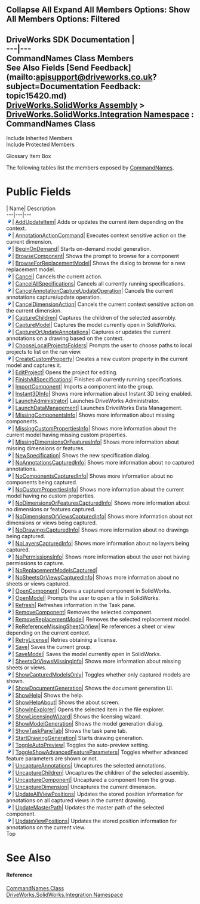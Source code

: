 Collapse All Expand All Members Options: Show All  Members Options: Filtered   
---  
DriveWorks SDK Documentation  |   
---|---  
CommandNames Class Members   
See Also Fields [Send Feedback](mailto:apisupport@driveworks.co.uk?subject=Documentation Feedback: topic15420.md)  
[DriveWorks.SolidWorks Assembly](topic13342.md) > [DriveWorks.SolidWorks.Integration Namespace](topic15418.md) : CommandNames Class  
---  
  
Include Inherited Members    
Include Protected Members  


Glossary Item Box

The following tables list the members exposed by [CommandNames](topic15420.md).

# Public Fields

| Name| Description  
---|---|---  
![Public Field](dotnetimages/publicField.gif)| [AddUpdateItem](topic15426.md)| Adds or updates the current item depending on the context.   
![Public Field](dotnetimages/publicField.gif)| [AnnotationActionCommand](topic15427.md)| Executes context sensitive action on the current dimension.   
![Public Field](dotnetimages/publicField.gif)| [BeginOnDemand](topic15428.md)| Starts on-demand model generation.   
![Public Field](dotnetimages/publicField.gif)| [BrowseComponent](topic15429.md)| Shows the prompt to browse for a component   
![Public Field](dotnetimages/publicField.gif)| [BrowseForReplacementModel](topic15430.md)| Shows the dialog to browse for a new replacement model.   
![Public Field](dotnetimages/publicField.gif)| [Cancel](topic15431.md)| Cancels the current action.   
![Public Field](dotnetimages/publicField.gif)| [CancelAllSpecifications](topic15432.md)| Cancels all currently running specifications.   
![Public Field](dotnetimages/publicField.gif)| [CancelAnnotationCaptureUpdateOperation](topic15433.md)| Cancels the current annotations capture/update operation.   
![Public Field](dotnetimages/publicField.gif)| [CancelDimensionAction](topic15434.md)| Cancels the current context sensitive action on the current dimension.   
![Public Field](dotnetimages/publicField.gif)| [CaptureChildren](topic15435.md)| Captures the children of the selected assembly.   
![Public Field](dotnetimages/publicField.gif)| [CaptureModel](topic15436.md)| Captures the model currently open in SolidWorks.   
![Public Field](dotnetimages/publicField.gif)| [CaptureOrUpdateAnnotations](topic15437.md)| Captures or updates the current annotations on a drawing based on the context.   
![Public Field](dotnetimages/publicField.gif)| [ChooseLocalProjectsFolders](topic15438.md)| Prompts the user to choose paths to local projects to list on the run view.   
![Public Field](dotnetimages/publicField.gif)| [CreateCustomProperty](topic15439.md)| Creates a new custom property in the current model and captures it.   
![Public Field](dotnetimages/publicField.gif)| [EditProject](topic15440.md)| Opens the project for editing.   
![Public Field](dotnetimages/publicField.gif)| [FinishAllSpecifications](topic15441.md)| Finishes all currently running specifications.   
![Public Field](dotnetimages/publicField.gif)| [ImportComponent](topic15442.md)| Imports a component into the group.   
![Public Field](dotnetimages/publicField.gif)| [Instant3DInfo](topic15443.md)| Shows more information about Instant 3D being enabled.   
![Public Field](dotnetimages/publicField.gif)| [LaunchAdministrator](topic15444.md)| Launches DriveWorks Administrator.   
![Public Field](dotnetimages/publicField.gif)| [LaunchDataManagement](topic15445.md)| Launches DriveWorks Data Management.   
![Public Field](dotnetimages/publicField.gif)| [MissingComponentsInfo](topic15446.md)| Shows more information about missing components.   
![Public Field](dotnetimages/publicField.gif)| [MissingCustomPropertiesInfo](topic15447.md)| Shows more information about the current model having missing custom properties.   
![Public Field](dotnetimages/publicField.gif)| [MissingDimensionsOrFeaturesInfo](topic15448.md)| Shows more information about missing dimensions or features.   
![Public Field](dotnetimages/publicField.gif)| [NewSpecification](topic15449.md)| Shows the new specification dialog.   
![Public Field](dotnetimages/publicField.gif)| [NoAnnotationsCapturedInfo](topic15450.md)| Shows more information about no captured annotations.   
![Public Field](dotnetimages/publicField.gif)| [NoComponentsCapturedInfo](topic15451.md)| Shows more information about no components being captured.   
![Public Field](dotnetimages/publicField.gif)| [NoCustomPropertiesInfo](topic15452.md)| Shows more information about the current model having no custom properties.   
![Public Field](dotnetimages/publicField.gif)| [NoDimensionsOrFeaturesCapturedInfo](topic15453.md)| Shows more information about no dimensions or features captured.   
![Public Field](dotnetimages/publicField.gif)| [NoDimensionsOrViewsCapturedInfo](topic15454.md)| Shows more information about not dimensions or views being captured.   
![Public Field](dotnetimages/publicField.gif)| [NoDrawingsCapturedInfo](topic15455.md)| Shows more information about no drawings being captured.   
![Public Field](dotnetimages/publicField.gif)| [NoLayersCapturedInfo](topic15456.md)| Shows more information about no layers being captured.   
![Public Field](dotnetimages/publicField.gif)| [NoPermissionsInfo](topic15457.md)| Shows more information about the user not having permissions to capture.   
![Public Field](dotnetimages/publicField.gif)| [NoReplacementModelsCaptured](topic15458.md)|   
![Public Field](dotnetimages/publicField.gif)| [NoSheetsOrViewsCapturedInfo](topic15459.md)| Shows more information about no sheets or views captured.   
![Public Field](dotnetimages/publicField.gif)| [OpenComponent](topic15460.md)| Opens a captured component in SolidWorks.   
![Public Field](dotnetimages/publicField.gif)| [OpenModel](topic15461.md)| Prompts the user to open a file in SolidWorks.   
![Public Field](dotnetimages/publicField.gif)| [Refresh](topic15462.md)| Refreshes information in the Task pane.   
![Public Field](dotnetimages/publicField.gif)| [RemoveComponent](topic15463.md)| Removes the selected component.   
![Public Field](dotnetimages/publicField.gif)| [RemoveReplacementModel](topic15464.md)| Removes the selected replacement model.   
![Public Field](dotnetimages/publicField.gif)| [ReReferenceMissingSheetOrView](topic15465.md)| Re references a sheet or view depending on the current context.   
![Public Field](dotnetimages/publicField.gif)| [RetryLicense](topic15466.md)| Retries obtaining a license.   
![Public Field](dotnetimages/publicField.gif)| [Save](topic15467.md)| Saves the current group.   
![Public Field](dotnetimages/publicField.gif)| [SaveModel](topic15468.md)| Saves the model currently open in SolidWorks.   
![Public Field](dotnetimages/publicField.gif)| [SheetsOrViewsMissingInfo](topic15469.md)| Shows more information about missing sheets or views.   
![Public Field](dotnetimages/publicField.gif)| [ShowCapturedModelsOnly](topic15470.md)| Toggles whether only captured models are shown.   
![Public Field](dotnetimages/publicField.gif)| [ShowDocumentGeneration](topic15471.md)| Shows the document generation UI.   
![Public Field](dotnetimages/publicField.gif)| [ShowHelp](topic15472.md)| Shows the help.   
![Public Field](dotnetimages/publicField.gif)| [ShowHelpAbout](topic15473.md)| Shows the about screen.   
![Public Field](dotnetimages/publicField.gif)| [ShowInExplorer](topic15474.md)| Opens the selected item in the file explorer.   
![Public Field](dotnetimages/publicField.gif)| [ShowLicensingWizard](topic15475.md)| Shows the licensing wizard.   
![Public Field](dotnetimages/publicField.gif)| [ShowModelGeneration](topic15476.md)| Shows the model generation dialog.   
![Public Field](dotnetimages/publicField.gif)| [ShowTaskPaneTab](topic15477.md)| Shows the task pane tab.   
![Public Field](dotnetimages/publicField.gif)| [StartDrawingGeneration](topic15478.md)| Starts drawing generation.   
![Public Field](dotnetimages/publicField.gif)| [ToggleAutoPreview](topic15479.md)| Toggles the auto-preview setting.   
![Public Field](dotnetimages/publicField.gif)| [ToggleShowAdvancedFeatureParameters](topic15480.md)| Toggles whether advanced feature parameters are shown or not.   
![Public Field](dotnetimages/publicField.gif)| [UncaptureAnnotations](topic15481.md)| Uncaptures the selected annotations.   
![Public Field](dotnetimages/publicField.gif)| [UncaptureChildren](topic15482.md)| Uncaptures the children of the selected assembly.   
![Public Field](dotnetimages/publicField.gif)| [UncaptureComponent](topic15483.md)| Uncaptured a component from the group.   
![Public Field](dotnetimages/publicField.gif)| [UncaptureDimension](topic15484.md)| Uncaptures the current dimension.   
![Public Field](dotnetimages/publicField.gif)| [UpdateAllViewPositions](topic15485.md)| Updates the stored position information for annotations on all captured views in the current drawing.   
![Public Field](dotnetimages/publicField.gif)| [UpdateMasterPath](topic15486.md)| Updates the master path of the selected component.   
![Public Field](dotnetimages/publicField.gif)| [UpdateViewPositions](topic15487.md)| Updates the stored position information for annotations on the current view.   
Top

# See Also

#### Reference

[CommandNames Class](topic15420.md)   
[DriveWorks.SolidWorks.Integration Namespace](topic15418.md)


